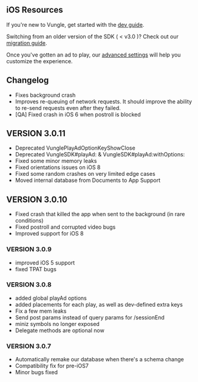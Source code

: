 ## iOS Resources

If you're new to Vungle, get started with the [dev guide](https://github.com/Vungle/vungle-resources/blob/master/English/iOS/iOS-dev-guide.md).

Switching from an older version of the SDK ( < v3.0 )? Check out our [migration guide](https://github.com/Vungle/vungle-resources/blob/master/English/iOS/iOS-migration-guide.md).

Once you've gotten an ad to play, our [advanced settings](https://github.com/Vungle/vungle-resources/blob/master/English/iOS/iOS-advanced-settings.md) will help you customize the experience.

## Changelog
* Fixes background crash
* Improves re-queuing of network requests. It should improve the ability to re-send requests even after they failed.
* [QA] Fixed crash in iOS 6 when postroll is blocked

## VERSION 3.0.11
* Deprecated VunglePlayAdOptionKeyShowClose
* Deprecated VungleSDK#playAd: & VungleSDK#playAd:withOptions:
* Fixed some minor memory leaks
* Fixed orientations issues on iOS 8
* Fixed some random crashes on very limited edge cases
* Moved internal database from Documents to App Support

## VERSION 3.0.10
* Fixed crash that killed the app when sent to the background (in rare conditions)
* Fixed postroll and corrupted video bugs
* Improved support for iOS 8

### VERSION 3.0.9

* improved iOS 5 support
* fixed TPAT bugs

### VERSION 3.0.8

* added global playAd options
* added placements for each play, as well as dev-defined extra keys
* Fix a few mem leaks
* Send post params instead of query params for /sessionEnd
* miniz symbols no longer exposed
* Delegate methods are optional now

### VERSION 3.0.7
* Automatically remake our database when there's a schema change
* Compatibility fix for pre-iOS7
* Minor bugs fixed
